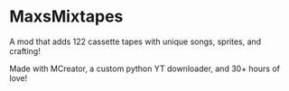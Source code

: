 # MaxsMixtapes
A mod that adds 122 cassette tapes with unique songs, sprites, and crafting!

Made with MCreator, a custom python YT downloader, and 30+ hours of love!

